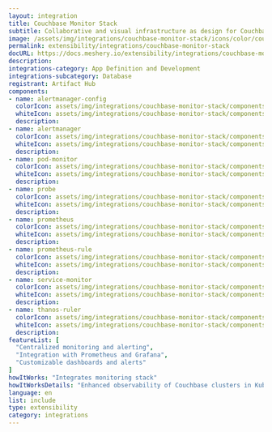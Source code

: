 ```yaml
---
layout: integration
title: Couchbase Monitor Stack
subtitle: Collaborative and visual infrastructure as design for Couchbase Monitor Stack
image: /assets/img/integrations/couchbase-monitor-stack/icons/color/couchbase-monitor-stack-color.svg
permalink: extensibility/integrations/couchbase-monitor-stack
docURL: https://docs.meshery.io/extensibility/integrations/couchbase-monitor-stack
description: 
integrations-category: App Definition and Development
integrations-subcategory: Database
registrant: Artifact Hub
components: 
- name: alertmanager-config
  colorIcon: assets/img/integrations/couchbase-monitor-stack/components/alertmanager-config/icons/color/alertmanager-config-color.svg
  whiteIcon: assets/img/integrations/couchbase-monitor-stack/components/alertmanager-config/icons/white/alertmanager-config-white.svg
  description: 
- name: alertmanager
  colorIcon: assets/img/integrations/couchbase-monitor-stack/components/alertmanager/icons/color/alertmanager-color.svg
  whiteIcon: assets/img/integrations/couchbase-monitor-stack/components/alertmanager/icons/white/alertmanager-white.svg
  description: 
- name: pod-monitor
  colorIcon: assets/img/integrations/couchbase-monitor-stack/components/pod-monitor/icons/color/pod-monitor-color.svg
  whiteIcon: assets/img/integrations/couchbase-monitor-stack/components/pod-monitor/icons/white/pod-monitor-white.svg
  description: 
- name: probe
  colorIcon: assets/img/integrations/couchbase-monitor-stack/components/probe/icons/color/probe-color.svg
  whiteIcon: assets/img/integrations/couchbase-monitor-stack/components/probe/icons/white/probe-white.svg
  description: 
- name: prometheus
  colorIcon: assets/img/integrations/couchbase-monitor-stack/components/prometheus/icons/color/prometheus-color.svg
  whiteIcon: assets/img/integrations/couchbase-monitor-stack/components/prometheus/icons/white/prometheus-white.svg
  description: 
- name: prometheus-rule
  colorIcon: assets/img/integrations/couchbase-monitor-stack/components/prometheus-rule/icons/color/prometheus-rule-color.svg
  whiteIcon: assets/img/integrations/couchbase-monitor-stack/components/prometheus-rule/icons/white/prometheus-rule-white.svg
  description: 
- name: service-monitor
  colorIcon: assets/img/integrations/couchbase-monitor-stack/components/service-monitor/icons/color/service-monitor-color.svg
  whiteIcon: assets/img/integrations/couchbase-monitor-stack/components/service-monitor/icons/white/service-monitor-white.svg
  description: 
- name: thanos-ruler
  colorIcon: assets/img/integrations/couchbase-monitor-stack/components/thanos-ruler/icons/color/thanos-ruler-color.svg
  whiteIcon: assets/img/integrations/couchbase-monitor-stack/components/thanos-ruler/icons/white/thanos-ruler-white.svg
  description: 
featureList: [
  "Centralized monitoring and alerting",
  "Integration with Prometheus and Grafana",
  "Customizable dashboards and alerts"
]
howItWorks: "Integrates monitoring stack"
howItWorksDetails: "Enhanced observability of Couchbase clusters in Kubernetes"
language: en
list: include
type: extensibility
category: integrations
---
```

